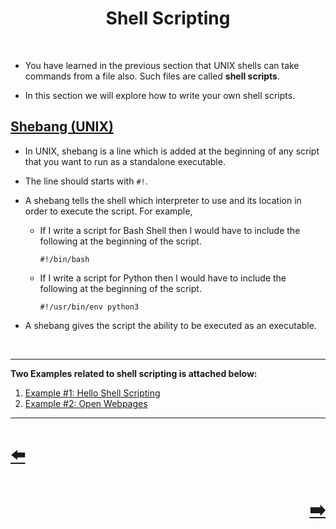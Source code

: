 <h1 align="center">
Shell Scripting
</h1>
</br>
<ul>
<li>
<p>You have learned in the previous section that UNIX shells can take commands from a file also. Such files are called <strong>shell scripts</strong>.</p>
</li>
<li>
<p>In this section we will explore how to write your own shell scripts.</p>
</li>
</ul>
<h2 id="shebang-unix"><a class="header" href="#shebang-unix">Shebang (UNIX)</a></h2>
<ul>
<li>
<p>In UNIX, shebang is a line which is added at the beginning of any script that you want to run as a standalone executable.</p>
</li>
<li>
<p>The line should starts with <code>#!</code>.</p>
</li>
<li>
<p>A shebang tells the shell which interpreter to use and its location in order to execute the script. For example,</p>
<ul>
<li>
<p>If I write a script for Bash Shell then I would have to include the following at the beginning of the script.</p>
<pre><code class="language-sh">#!/bin/bash
</code></pre>
</li>
<li>
<p>If I write a script for Python then I would have to include the following at the beginning of the script.</p>
<pre><code class="language-sh">#!/usr/bin/env python3
</code></pre>
</li>
</ul>
</li>
<li>
<p>A shebang gives the script the ability to be executed as an executable.</p>
</li>
</ul>
</br>
<hr />
<p><strong>Two Examples related to shell scripting is attached below:</strong></p>
<ol>
<li><a href="./Shell_scripting_example.html">Example #1: Hello Shell Scripting</a></li>
<li><a href="./shell_scripting_example2.html">Example #2: Open Webpages</a></li>
</ol>
<hr />

<h1 align="left">
<a href="File_Command.md">⬅️</a>
</h1>
<h1 align="right">
<a href="Shell_Scripting/Example_1.md">➡️</a>
</h1>
